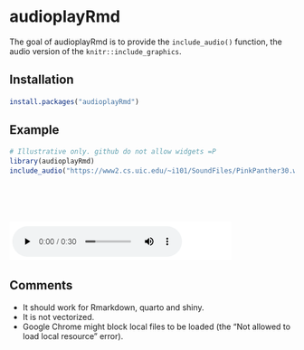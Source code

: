 
<!-- README.md is generated from README.Rmd. Please edit that file -->

# audioplayRmd

<!-- badges: start -->
<!-- badges: end -->

The goal of audioplayRmd is to provide the `include_audio()` function,
the audio version of the `knitr::include_graphics`.

## Installation

``` r
install.packages("audioplayRmd")
```

## Example

``` r
# Illustrative only. github do not allow widgets =P
library(audioplayRmd)
include_audio("https://www2.cs.uic.edu/~i101/SoundFiles/PinkPanther30.wav")
```

<div class="audioplayRmd html-widget html-fill-item-overflow-hidden html-fill-item" id="htmlwidget-a24e82a1da1c1e4d20ac" style="width:1px;height:54px;"></div>
<script type="application/json" data-for="htmlwidget-a24e82a1da1c1e4d20ac">{"x":{"audio_path":"https://www2.cs.uic.edu/~i101/SoundFiles/PinkPanther30.wav"},"evals":[],"jsHooks":[]}</script>

![](inst/audioplayer_screenshot.png)

## Comments

- It should work for Rmarkdown, quarto and shiny.
- It is not vectorized.
- Google Chrome might block local files to be loaded (the “Not allowed
  to load local resource” error).

